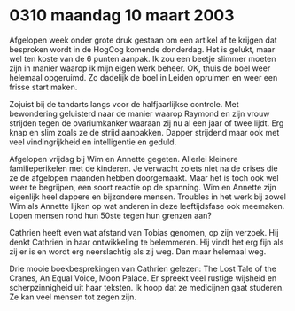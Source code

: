 # 0310 maandag 10 maart 2003
Afgelopen week onder grote druk gestaan om een artikel af te krijgen dat besproken wordt in de HogCog komende donderdag. Het is gelukt, maar wel ten koste van de 6 punten aanpak. Ik zou een beetje slimmer moeten zijn in manier waarop ik mijn eigen werk beheer. OK, thuis de boel weer helemaal opgeruimd. Zo dadelijk de boel in Leiden opruimen en weer een frisse start maken.

Zojuist bij de tandarts langs voor de halfjaarlijkse controle. Met bewondering geluisterd naar de manier waarop Raymond en zijn vrouw strijden tegen de ovariumkanker waaraan zij nu al een jaar of twee lijdt. Erg knap en slim zoals ze de strijd aanpakken. Dapper strijdend maar ook met veel vindingrijkheid en intelligentie en geduld.

Afgelopen vrijdag bij Wim en Annette gegeten. Allerlei kleinere familieperikelen met de kinderen. Je verwacht zoiets niet na de crises die ze de afgelopen maanden hebben doorgemaakt. Maar het is toch ook wel weer te begrijpen, een soort reactie op de spanning. Wim en Annette zijn eigenlijk heel dappere en bijzondere mensen. Troubles in het werk bij zowel Wim als Annette lijken op wat anderen in deze leeftijdsfase ook meemaken. Lopen mensen rond hun 50ste tegen hun grenzen aan?

Cathrien heeft even wat afstand van Tobias genomen, op zijn verzoek. Hij denkt Cathrien in haar ontwikkeling te belemmeren. Hij vindt het erg fijn als zij er is en wordt erg neerslachtig als zij weg. Dan maar helemaal weg. 

Drie mooie boekbesprekingen van Cathrien gelezen: The Lost Tale of the Cranes, An Equal Voice, Moon Palace. Er spreekt veel rustige wijsheid en scherpzinnigheid uit haar teksten. Ik hoop dat ze medicijnen gaat studeren. Ze kan veel mensen tot zegen zijn.
